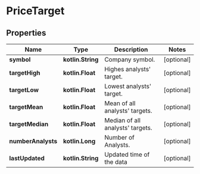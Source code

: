 
# PriceTarget

## Properties
Name | Type | Description | Notes
------------ | ------------- | ------------- | -------------
**symbol** | **kotlin.String** | Company symbol. |  [optional]
**targetHigh** | **kotlin.Float** | Highes analysts&#39; target. |  [optional]
**targetLow** | **kotlin.Float** | Lowest analysts&#39; target. |  [optional]
**targetMean** | **kotlin.Float** | Mean of all analysts&#39; targets. |  [optional]
**targetMedian** | **kotlin.Float** | Median of all analysts&#39; targets. |  [optional]
**numberAnalysts** | **kotlin.Long** | Number of Analysts. |  [optional]
**lastUpdated** | **kotlin.String** | Updated time of the data |  [optional]



